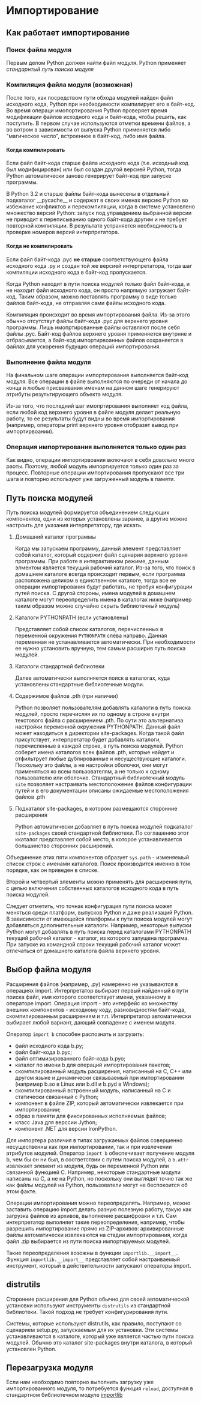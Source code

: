 # Импортирование

## Как работает импортирование

### Поиск файла модуля

Первым делом Python должен найти файл модуля. Python применяет *стандарнтый путь поиска модуля*

### Компиляция файла модуля (возможная)

После того, как посредством пути обхода модулей найден файл исходного кода, Python при необходимости компилирует его в байт-код. Во время операци имопортирования Python проверяет время модификации файлов исходного кода и байт-кода, чтобы решить, как поступить. В первом случае используются отметки времени файлов, а во вотром в зависимости от выпуска Python применяется либо "магическое число", встроенное в байт-код, либо имя файла.

#### Когда компилировать

Если файл байт-кода старше файла исходного кода (т.е. исходный код был модифицирован) или был создан другой версией Python, тогда Python автоматически заново генерирует байт-код при запуске программы.

В Python 3.2 и старше файлы байт-кода вынесены в отдельный подкаталог \_\_pycache\_\_ и содержат в своих именах версию Python во избежание конфликтов и перекомпиляции, когда в системе установлено множество версий Python: запуск под управдением выбранной версии не приводит к переписыванию одного байт-кода другим и не требует повторной компиляции. В результате устраняется необходимость в проверке номеров версий интерпретатора.

#### Когда не компилировать

Если файл байт-кода .pyc __не старше__ соответствующего файла исходного кода .py и создан той же версией интерпретатора, тогда шаг компиляции исходного кода в байт-код пропускается.

Когда Python находит в пути поиска модулей только файл байт-кода, и не находит файл исходного кода, он просто напрямую загружает байт-код. Таким образом, можно поставлять программу в виде только файлов байт-кода, не отправляя сами файлы исходного кода.

Компиляция происходит во время импортирвоания файла. Из-за этого обычно отсутствут файлы байт-кода .pyc для верхнего уровня программы. Лишь имопртированные файлы оставляют после себя файлы .pyc. Байт-код файлов верхнего уровня применяется внутрнне и отбрасывается, а байт-код импортирвоанных файлов сохраняется в файлах для ускорения будущих операций импортирования.

### Выполнение файла модуля

На финальном шаге операции импортирования выполняется байт-код модуля. Все операции в файле выполняются по очереди от начала до конца и любые присваивания именам на данном шаге генерируют атрибуты результирующего объекта модуля.

Из-за того, что последний шаг имопртирования выполняет код файла, если любой код верхнего уровня в файле модуля делает реальную работу, то ее результаты будут видны во время импортирования (например, операторы print верхнего уровня отобразят вывод при импортирвоании).

### Операция импортирования выполняется только один раз

Как видно, операции импортирвоания включают в себя довольно много раоты. Поэтому, любой модуль импортируется только один раз за процесс. Повторные операции импортирования пропускают все три шага и повторно используют уже загруженный модуль в памяти.

## Путь поиска модулей

Путь поиска модулей формируется объединением следующих компонентов, одни из которых установлены заранее, а другие можно настроить для указания интерпретатору, где искать.

1. Домашний каталог программы

   Когда мы запускаем программу, данный элемент представляет собой каталог, который содержит файл сценария верхнего уровня программы. При работе в интерактивном режиме, данным элментом является текущий рабочий каталог. Из-за того, что поиск в домашнем каталоге всегда происходит первым, если программа расположена целиком в единственном каталоге, тогда все ее операции импортирования будут работать, не требуя конфигурации путей поиска. С другой стороны, имена модулей в домашнем каталоге могут переопределить имена в каталогах ниже (например таким образом можно случайно скрыть библиотечный модуль)

2. Каталоги PYTHONPATH (если установлены)

   Представляет собой список каталогов, перечисленных в переменной окружения `PYTHONPATH` слева направо. Данная переменная не устанавливается автоматически. При необходимости ее нужно установить вручную, тем самым расширив путь поиска модулей.

3. Каталоги стандартной библиотеки

   Далее автоматически выполняется поиск в каталогах, куда установлены стандартные библиотечные модули.

4. Содержимое файлов .pth (при наличии)

   Python позволяет пользователям добавлять каталоги в путь поиска модулей, просто перечисляя их по одному в строке внутри текстового файла с расширением .pth. По сути это альтернатива настройки переменной окружения PYTHONPATH. Данный файл может находиться в директории site-packages. Когда такой файл присутствует, интерпретатор будет добавлять каталоги, перечисленные в каждой строке, в путь поиска модулей. Python соберет имена каталогов всех файлов .pth, которые найдет и отфильтрует любые дублированные и несуществующие каталоги. Поскольку это файлы, а не настройки оболочки, они могут применяться ко всем пользователям, а не только к одному пользователю или оболочке. Стандартный библиотечный модуль `site` позволяет настраивать местоположение файлов конфигурации путей и в его документации описаны ожидаемые местоположения файлов .pth

5. Подкаталог site-packages, в котором размещаются сторонние расширения

   Python автоматически добавляет в путь поиска модулей подкаталог `site-packages` своей стандартной библиотеки. По соглашению этот ккаталог представляет собой место, в которое устанавливается большинство сторонних расширений.

Объединение этих пяти компонентов образует `sys.path` - изменяемый список строк с именами каталогов. Поиск производится именно в том порядке, как он приведен в списке.

Второй и четвертый элементы можно применять для расширения пути, с целью включения собственных каталогов исходного кода в путь поиска модулей.

Следует отметить, что точнак конфигурация пути поиска может меняться среди платформ, выпусков Python и даже реализаций Python. В зависимости от имеющейся платформы к пути поиска модулей могут добавляться дополнительные каталоги. Например, некоторые выпуски Python могут добавлять в путь поиска перед каталогами PYTHONPATH текущий рабочий каталог - каталог, из которого запущена программа. При запуске из командной строки текущий рабочий каталог может отлечаться от домашнего каталога файла верхнего уровня.

## Выбор файла модуля

Расширения файлов (например, .py) намеренно не указываются в операциях import. Интерпретатор выбирает первый найденный в пути поиска файл, имя которого соответствует имени, указанному в операторе import. Операция import - это интерфейс ко множеству внешних компонентов - исходному коду, разновидностям байт-кода, скомпилированным расширениям и т.п. Интерпретатор автоматически выбирает любой вариант, дающий совпадение с именем модуля.

Оператор `import b` способен распознать и загрузить:

* файл исходного кода b.py;
* файл байт-кода b.pyc;
* файл оптимизированного байт-кода b.pyo;
* каталог по имени b для операций импортирования пакетов;
* скомпилированный модуль расширения, написанный на C, C++ или другом языке и динамически связываемый при импортировании (например b.so в Linux или b.dll и b.pyd в Windows);
* скомпилированный встроенный модуль, написанный на C и статически связанный с Python;
* компонент в файле ZIP, который автоматически извлекается при импортировании;
* образ в памяти для фиксированных исполняемых файлов;
* класс Java для верссии Jython;
* компонент .NET для версии IronPython.

Для импортера различия в типах загружаемых файлов совершенно несущественны как при импортировании, так и при извлечении атрибутов модулей. Оператор `import b` обеспечивает получение модуля b, чем бы он ни был, в соответствии с путем поиска модулей, а `b.attr` извлекает элемент из модуля, будь он переменной Python или связанной функцией C. Например, некоторые стандартные модули написаны на C, а не на Python, но поскольку они выглядят точно так же как файлы модулей на Python, пользователи могут не беспокоится об этом факте.

Операции импортирования можно переопределять. Например, можно заставить операцию import делать разную полезную работу, такую как загрузка файлов из архивов, выполнение расшифровки и т.п. Сам интерпретатор выполняет такие переопределения, например, чтобы разрешить импортирование прямо из ZIP-архивов: архивированные файлы автоматически извлекаются на стадии импортирования, когда файл .zip выбирается из пути поиска импортируемых модулей.

Такие переопределения возожны в функции `importlib.__import__`. Функция `importlib.__import__` представляет собой настраиваемый инструмент, который в действительности запускают операторы import.

## distrutils

Сторонние расширения для Python обычно для своей автоматической установки используют инструменты `distrutils` из стандартной библиотеки. Такой подход не требует конфигурирования пути.

Системы, которые используют distrutils, как правило, поступают со сценарием setup.py, запускаемым для их установки. Эти системы устанавливаются в каталоге, который уже является частью пути поиска модулей. Обычно это каталог site-packages внутри каталога, в который установлен Python.

## Перезагрузка модуля

Если нам необходимо повторно выполнить загрузку уже импортированного модуля, то потребуется функция `reload`, доступная в стандартном библиотечном модуле [importlib](../stl/IMPORTLIB.md)

